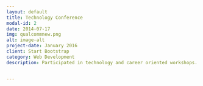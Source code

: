 ```yaml
---
layout: default
title: Technology Conference 
modal-id: 2
date: 2014-07-17
img: qualcommnew.png
alt: image-alt
project-date: January 2016
client: Start Bootstrap
category: Web Development
description: Participated in technology and career oriented workshops. Learned about the wireless industry and took part in a hackathon. Learn more about the conference [here](.../antpas.github.io/img/deca.pdf)


---
```


